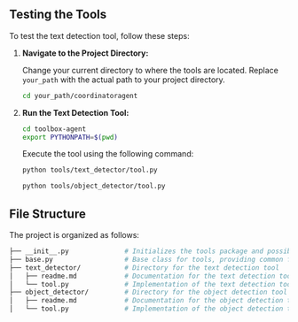 
## Testing the Tools

To test the text detection tool, follow these steps:

1. **Navigate to the Project Directory:**

   Change your current directory to where the tools are located. Replace `your_path` with the actual path to your project directory.

   ```sh
   cd your_path/coordinatoragent
   ```

2. **Run the Text Detection Tool:**

   ```sh
   cd toolbox-agent
   export PYTHONPATH=$(pwd)
   ```


   Execute the tool using the following command:

   ```sh
   python tools/text_detector/tool.py

   python tools/object_detector/tool.py

   ```

## File Structure

The project is organized as follows:

```sh
├── __init__.py              # Initializes the tools package and possibly exposes submodules
├── base.py                  # Base class for tools, providing common functionality
├── text_detector/           # Directory for the text detection tool
│   ├── readme.md            # Documentation for the text detection tool
│   └── tool.py              # Implementation of the text detection tool
├── object_detector/         # Directory for the object detection tool
│   ├── readme.md            # Documentation for the object detection tool
│   └── tool.py              # Implementation of the object detection tool
```
